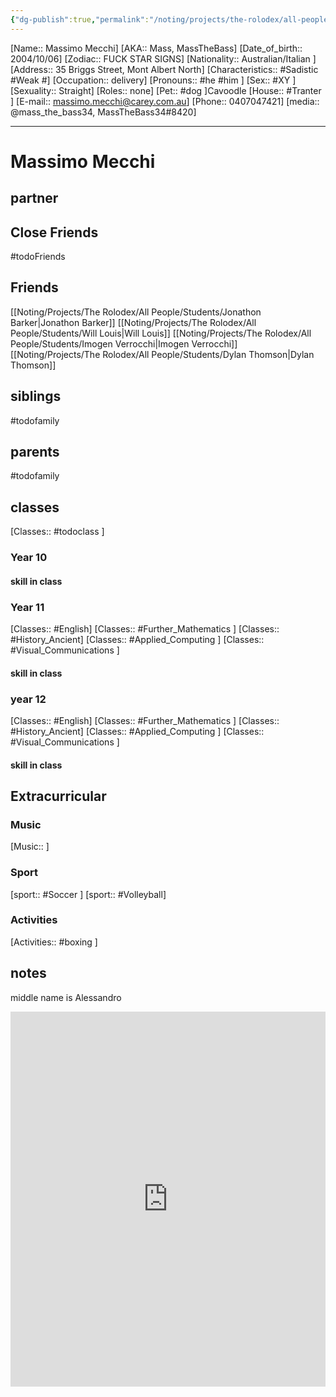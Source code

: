 ```yaml
---
{"dg-publish":true,"permalink":"/noting/projects/the-rolodex/all-people/students/massimo-mecchi/","dgHomeLink":true,"dgPassFrontmatter":false}
---
```


[Name:: Massimo Mecchi]
[AKA:: Mass, MassTheBass]
[Date_of_birth:: 2004/10/06] 
[Zodiac:: FUCK STAR SIGNS] 
[Nationality:: Australian/Italian ]
[Address:: 35 Briggs Street, Mont Albert North]
[Characteristics::  #Sadistic #Weak #]
[Occupation:: delivery]
[Pronouns:: #he #him  ]
[Sex:: #XY ]
[Sexuality:: Straight]
[Roles:: none]
[Pet:: #dog ]Cavoodle
[House:: #Tranter ]
[E-mail:: massimo.mecchi@carey.com.au]
[Phone:: 0407047421]
[media:: @mass_the_bass34, MassTheBass34#8420]

---
# Massimo Mecchi
## partner
## Close Friends
#todoFriends
## Friends
[[Noting/Projects/The Rolodex/All People/Students/Jonathon Barker|Jonathon Barker]]
[[Noting/Projects/The Rolodex/All People/Students/Will Louis|Will Louis]]
[[Noting/Projects/The Rolodex/All People/Students/Imogen Verrocchi|Imogen Verrocchi]]
[[Noting/Projects/The Rolodex/All People/Students/Dylan Thomson|Dylan Thomson]]
## siblings
#todofamily
## parents
#todofamily
## classes
[Classes:: #todoclass ]
### Year 10
#### skill in class
### Year 11
[Classes:: #English]
[Classes:: #Further_Mathematics ]
[Classes:: #History_Ancient]
[Classes:: #Applied_Computing ]
[Classes:: #Visual_Communications ]
#### skill in class
### year 12
[Classes:: #English]
[Classes:: #Further_Mathematics ]
[Classes:: #History_Ancient]
[Classes:: #Applied_Computing ]
[Classes:: #Visual_Communications ]
#### skill in class
## Extracurricular
### Music
[Music:: ]
### Sport
[sport:: #Soccer ]
[sport:: #Volleyball]
### Activities
[Activities:: #boxing  ]
## notes
middle name is Alessandro
<div style="width: 100%"><iframe width="100%" height="600" frameborder="0" scrolling="no" marginheight="0" marginwidth="0" src="https://maps.google.com/maps?width=100%25&amp;height=600&amp;hl=en&amp;q=35%20Briggs%20Street,%20Mont%20Albert%20North%20+(Massimo%20Mecchi)&amp;t=h&amp;z=18&amp;ie=UTF8&amp;iwloc=B&amp;output=embed"><a href="https://www.gps.ie/marine-gps/">navigation gps</a></iframe></div>